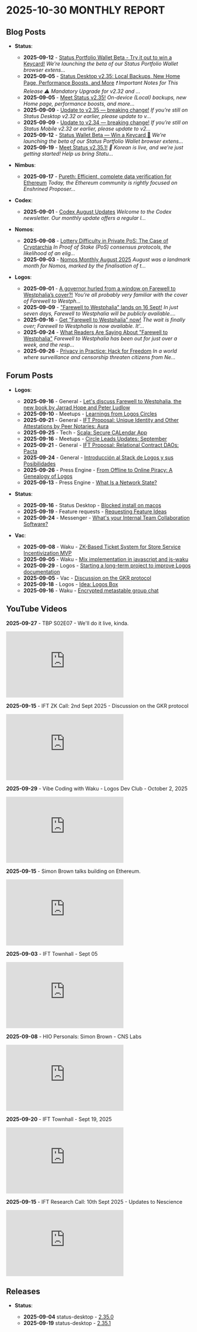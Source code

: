 # **2025-10-30 MONTHLY REPORT**
## Blog Posts

* **Status**:

  * **2025-09-12** - [Status Portfolio Wallet Beta - Try it out to win a Keycard!](https://status.app/blog/status-portfolio-wallet-beta-try-it-out-to-win-a-keycard-a-shoutout-on-x-2)
    _We’re launching the beta of our Status Portfolio Wallet browser extens..._
  * **2025-09-05** - [Status Desktop v2.35: Local Backups, New Home Page, Performance Boosts, and More](https://status.app/blog/status-desktop-v2-35-local-backups-new-home-page-performance-boosts-and-more)
    _❗ Important Notes for This Release ⚠️ Mandatory Upgrade for v2.32 and ..._
  * **2025-09-05** - [Meet Status v2.35!](https://status.app/blog/meet-status-v2-35)
    _On-device (Local) backups, new Home page, performance boosts, and more..._
  * **2025-09-09** - [Update to v2.35 — breaking change!](https://status.app/blog/update-to-v2-35-breaking-change)
    _If you’re still on Status Desktop v2.32 or earlier, please update to v..._
  * **2025-09-09** - [Update to v2.34 — breaking change!](https://status.app/blog/update-to-v2-34-breaking-change)
    _If you’re still on Status Mobile v2.32 or earlier, please update to v2..._
  * **2025-09-12** - [Status Wallet Beta — Win a Keycard 📢](https://status.app/blog/status-wallet-beta-win-a-keycard)
    _We’re launching the beta of our Status Portfolio Wallet browser extens..._
  * **2025-09-19** - [Meet Status v2.35.1!](https://status.app/blog/meet-status-v2-35-1)
    _🚀 Korean is live, and we’re just getting started! Help us bring Statu..._

* **Nimbus**:

  * **2025-09-17** - [Pureth: Efficient, complete data verification for Ethereum](https://blog.nimbus.team/pureth-efficient-complete-data-verification-for-ethereum)
    _Today, the Ethereum community is rightly focused on Enshrined Proposer..._

* **Codex**:

  * **2025-09-01** - [Codex August Updates](https://blog.codex.storage/codex-august-updates-2)
    _Welcome to the Codex newsletter. Our monthly update offers a regular l..._

* **Nomos**:

  * **2025-09-08** - [Lottery Difficulty in Private PoS: The Case of Cryptarchia](https://blog.nomos.tech/lottery-difficulty-in-private-pos-the-case-of-cryptarchia)
    _In Proof of Stake (PoS) consensus protocols, the likelihood of an elig..._
  * **2025-09-03** - [Nomos Monthly August 2025](https://blog.nomos.tech/nomos-monthly-august-2025)
    _August was a landmark month for Nomos, marked by the finalisation of t..._

* **Logos**:

  * **2025-09-01** - [A governor hurled from a window on Farewell to Westphalia’s cover?!](https://press.logos.co/article/a-governor-hurled-from-a-window-on-farewell-to-westphalias-cover)
    _You’re all probably very familiar with the cover of Farewell to Westph..._
  * **2025-09-09** - ["Farewell to Westphalia" lands on 16 Sept!](https://press.logos.co/article/farewell-to-westphalia-lands-on-16-sept)
    _In just seven days, Farewell to Westphalia will be publicly available...._
  * **2025-09-16** - [Get "Farewell to Westphalia" now!](https://press.logos.co/article/get-farewell-to-westphalia-now-2)
    _The wait is finally over; Farewell to Westphalia is now available. It’..._
  * **2025-09-24** - [What Readers Are Saying About "Farewell to Westphalia"](https://press.logos.co/article/what-readers-are-saying-about-farewell-to-westphalia-2)
    _Farewell to Westphalia has been out for just over a week, and the resp..._
  * **2025-09-26** - [Privacy in Practice: Hack for Freedom](https://press.logos.co/article/privacy-in-practice-hack-for-freedom)
    _In a world where surveillance and censorship threaten citizens from Ne..._


## Forum Posts

* **Logos**:
  * **2025-09-16** - 
<span class="category">General</span> - [Let's discuss Farewell to Westphalia, the new book by Jarrad Hope and Peter Ludlow](https://forum.logos.co/t/lets-discuss-farewell-to-westphalia-the-new-book-by-jarrad-hope-and-peter-ludlow/1338/1)
  * **2025-09-10** - 
<span class="category">Meetups</span> - [Learnings from Logos Circles](https://forum.logos.co/t/learnings-from-logos-circles/1331/1)
  * **2025-09-21** - 
<span class="category">General</span> - [IFT Proposal: Unique Identity and Other Attestations by Peer Notaries: Aura](https://forum.logos.co/t/ift-proposal-unique-identity-and-other-attestations-by-peer-notaries-aura/1343/1)
  * **2025-09-25** - 
<span class="category">Tech</span> - [Scala: Secure CALendar App](https://forum.logos.co/t/scala-secure-calendar-app/1355/1)
  * **2025-09-16** - 
<span class="category">Meetups</span> - [Circle Leads Updates: September](https://forum.logos.co/t/circle-leads-updates-september/1339/1)
  * **2025-09-21** - 
<span class="category">General</span> - [IFT Proposal: Relational Contract DAOs: Pacta](https://forum.logos.co/t/ift-proposal-relational-contract-daos-pacta/1344/1)
  * **2025-09-24** - 
<span class="category">General</span> - [Introducción al Stack de Logos y sus Posibilidades](https://forum.logos.co/t/introduccion-al-stack-de-logos-y-sus-posibilidades/1354/1)
  * **2025-09-26** - 
<span class="category">Press Engine</span> - [From Offline to Online Piracy: A Genealogy of Logos](https://forum.logos.co/t/from-offline-to-online-piracy-a-genealogy-of-logos/1357/1)
  * **2025-09-13** - 
<span class="category">Press Engine</span> - [What Is a Network State?](https://forum.logos.co/t/what-is-a-network-state/1336/1)

* **Status**:
  * **2025-09-16** - 
<span class="category">Status Desktop</span> - [Blocked install on macos](https://discuss.status.app/t/blocked-install-on-macos/5065/1)
  * **2025-09-19** - 
<span class="category">Feature requests</span> - [Requesting Feature Ideas](https://discuss.status.app/t/requesting-feature-ideas/5068/1)
  * **2025-09-24** - 
<span class="category">Messenger</span> - [What's your Internal Team Collaboration Software?](https://discuss.status.app/t/whats-your-internal-team-collaboration-software/5074/1)

* **Vac**:
  * **2025-09-08** - 
<span class="category">Waku</span> - [ZK-Based Ticket System for Store Service Incentivization MVP](https://forum.vac.dev/t/zk-based-ticket-system-for-store-service-incentivization-mvp/565/1)
  * **2025-09-05** - 
<span class="category">Waku</span> - [Mix implementation in javascript and js-waku](https://forum.vac.dev/t/mix-implementation-in-javascript-and-js-waku/563/1)
  * **2025-09-29** - 
<span class="category">Logos</span> - [Starting a long-term project to improve Logos documentation](https://forum.vac.dev/t/starting-a-long-term-project-to-improve-logos-documentation/573/1)
  * **2025-09-05** - 
<span class="category">Vac</span> - [Discussion on the GKR protocol](https://forum.vac.dev/t/discussion-on-the-gkr-protocol/564/1)
  * **2025-09-18** - 
<span class="category">Logos</span> - [Idea: Logos Box](https://forum.vac.dev/t/idea-logos-box/569/1)
  * **2025-09-16** - 
<span class="category">Waku</span> - [Encrypted metastable group chat](https://forum.vac.dev/t/encrypted-metastable-group-chat/567/1)


## YouTube Videos

**2025-09-27** - TBP S02E07 - We'll do it live, kinda.

<iframe width="320" height="180" src="https://www.youtube.com/embed/0of1gU2vH5I" title="TBP S02E07 - We'll do it live, kinda." frameborder="0" allowfullscreen></iframe>

**2025-09-15** - IFT ZK Call: 2nd Sept 2025 - Discussion on the GKR protocol

<iframe width="320" height="180" src="https://www.youtube.com/embed/2qsCQU44n7U" title="IFT ZK Call: 2nd Sept 2025 - Discussion on the GKR protocol" frameborder="0" allowfullscreen></iframe>

**2025-09-29** - Vibe Coding with Waku - Logos Dev Club - October 2, 2025

<iframe width="320" height="180" src="https://www.youtube.com/embed/5aLuYcFr_zc" title="Vibe Coding with Waku - Logos Dev Club - October 2, 2025" frameborder="0" allowfullscreen></iframe>

**2025-09-15** - Simon Brown talks building on Ethereum.

<iframe width="320" height="180" src="https://www.youtube.com/embed/6K9LDHmKO60" title="Simon Brown talks building on Ethereum." frameborder="0" allowfullscreen></iframe>

**2025-09-03** - IFT Townhall - Sept 05

<iframe width="320" height="180" src="https://www.youtube.com/embed/RbBmIWqZ-EM" title="IFT Townhall - Sept 05" frameborder="0" allowfullscreen></iframe>

**2025-09-08** - HIO Personals: Simon Brown - CNS Labs

<iframe width="320" height="180" src="https://www.youtube.com/embed/TczHk_23y98" title="HIO Personals: Simon Brown - CNS Labs" frameborder="0" allowfullscreen></iframe>

**2025-09-20** - IFT Townhall - Sept 19, 2025

<iframe width="320" height="180" src="https://www.youtube.com/embed/Z6-GIaGUMZ4" title="IFT Townhall - Sept 19, 2025" frameborder="0" allowfullscreen></iframe>

**2025-09-15** - IFT Research Call: 10th Sept 2025 - Updates to Nescience

<iframe width="320" height="180" src="https://www.youtube.com/embed/phkCcEgGljM" title="IFT Research Call: 10th Sept 2025 - Updates to Nescience" frameborder="0" allowfullscreen></iframe>


## Releases

* **Status**:

  * **2025-09-04** status-desktop - [2.35.0](https://github.com/status-im/status-desktop/releases/tag/2.35.0)
  * **2025-09-19** status-desktop - [2.35.1](https://github.com/status-im/status-desktop/releases/tag/2.35.1)


